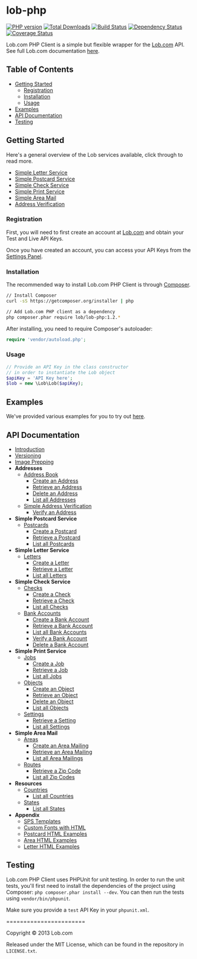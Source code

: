 # lob-php

[![PHP version](https://badge.fury.io/ph/lob%2Flob-php.svg)](http://badge.fury.io/ph/lob%2Flob-php) [![Total Downloads](https://poser.pugx.org/lob/lob-php/downloads.svg)](https://packagist.org/packages/lob/lob-php) [![Build Status](https://travis-ci.org/lob/lob-php.svg?branch=master)](https://travis-ci.org/lob/lob-php) [![Dependency Status](https://gemnasium.com/lob/lob-php.svg)](https://gemnasium.com/lob/lob-php) [![Coverage Status](https://img.shields.io/coveralls/lob/lob-php.svg)](https://coveralls.io/r/lob/lob-php?branch=master)

Lob.com PHP Client is a simple but flexible wrapper for the [Lob.com](https://www.lob.com) API. See full Lob.com documentation [here](https://lob.com/docs/php).

## Table of Contents

- [Getting Started](#getting-started)
  - [Registration](#registration)
  - [Installation](#installation)
  - [Usage](#usage)
- [Examples](#examples)
- [API Documentation](#api-documentation)
- [Testing](#testing)

## Getting Started

Here's a general overview of the Lob services available, click through to read more.

- [Simple Letter Service](https://lob.com/services/letters)
- [Simple Postcard Service](https://lob.com/services/postcards)
- [Simple Check Service](https://lob.com/services/checks)
- [Simple Print Service](https://lob.com/services/sps)
- [Simple Area Mail](https://lob.com/services/sam)
- [Address Verification](https://lob.com/verification/address)

### Registration

First, you will need to first create an account at [Lob.com](https://dashboard.lob.com/#/register) and obtain your Test and Live API Keys.

Once you have created an account, you can access your API Keys from the [Settings Panel](https://dashboard.lob.com/#/settings).

### Installation

The recommended way to install Lob.com PHP Client is through [Composer](http://getcomposer.org).

```bash
// Install Composer
curl -sS https://getcomposer.org/installer | php

// Add Lob.com PHP client as a dependency
php composer.phar require lob/lob-php:1.2.*
```

After installing, you need to require Composer's autoloader:

```php
require 'vendor/autoload.php';
```

### Usage

```php
// Provide an API Key in the class constructor
// in order to instantiate the Lob object
$apiKey = 'API Key here';
$lob = new \Lob\Lob($apiKey);
```

## Examples

We've provided various examples for you to try out [here](https://github.com/lob/lob-php/tree/master/examples).

## API Documentation

- [Introduction](https://lob.com/docs/php#introduction)
- [Versioning](https://lob.com/docs/php#version)
- [Image Prepping](https://lob.com/docs/php#prepping)
- **Addresses**
  - [Address Book](https://lob.com/docs/php#addresses)
    - [Create an Address](https://lob.com/docs/php#addresses_create)
    - [Retrieve an Address](https://lob.com/docs/php#addresses_retrieve)
    - [Delete an Address](https://lob.com/docs/php#addresses_delete)
    - [List all Addresses](https://lob.com/docs/php#addresses_list)
  - [Simple Address Verification](https://lob.com/docs/php#verify)
    - [Verify an Address](https://lob.com/docs/php#verify_create)
- **Simple Postcard Service**
  - [Postcards](https://lob.com/docs/php#postcards)
    - [Create a Postcard](https://lob.com/docs/php#postcards_create)
    - [Retrieve a Postcard](https://lob.com/docs/php#postcards_retrieve)
    - [List all Postcards](https://lob.com/docs/php#postcards_list)
- **Simple Letter Service**
  - [Letters](https://lob.com/docs/php#letters)
    - [Create a Letter](https://lob.com/docs/php#letters_create)
    - [Retrieve a Letter](https://lob.com/docs/php#letters_retrieve)
    - [List all Letters](https://lob.com/docs/php#letters_list)
- **Simple Check Service**
  - [Checks](https://lob.com/docs/php#checks)
    - [Create a Check](https://lob.com/docs/php#checks_create)
    - [Retrieve a Check](https://lob.com/docs/php#checks_retrieve)
    - [List all Checks](https://lob.com/docs/php#checks_list)
  - [Bank Accounts](https://lob.com/docs/php#bank-accounts)
    - [Create a Bank Account](https://lob.com/docs/php#bankaccounts_create)
    - [Retrieve a Bank Account](https://lob.com/docs/php#bankaccounts_retrieve)
    - [List all Bank Accounts](https://lob.com/docs/php#bankaccounts_list)
    - [Verify a Bank Account](https://lob.com/docs/php#bankaccounts_verify)
    - [Delete a Bank Account](https://lob.com/docs/php#bankaccounts_delete)
- **Simple Print Service**
  - [Jobs](https://lob.com/docs/php#jobs)
    - [Create a Job](https://lob.com/docs/php#jobs_create)
    - [Retrieve a Job](https://lob.com/docs/php#jobs_retrieve)
    - [List all Jobs](https://lob.com/docs/php#jobs_list)
  - [Objects](https://lob.com/docs/php#objects)
    - [Create an Object](https://lob.com/docs/php#objects_create)
    - [Retrieve an Object](https://lob.com/docs/php#objects_retrieve)
    - [Delete an Object](https://lob.com/docs/php#objects_delete)
    - [List all Objects](https://lob.com/docs/php#objects_list)
  - [Settings](https://lob.com/docs/php#settings)
    - [Retrieve a Setting](https://lob.com/docs/php#settings_retrieve)
    - [List all Settings](https://lob.com/docs/php#settings_list)
- **Simple Area Mail**
  - [Areas](https://lob.com/docs/php#areas)
    - [Create an Area Mailing](https://lob.com/docs/php#areas_create)
    - [Retrieve an Area Mailing](https://lob.com/docs/php#areas_retrieve)
    - [List all Area Mailings](https://lob.com/docs/php#areas_list)
  - [Routes](https://lob.com/docs/php#routes)
    - [Retrieve a Zip Code](https://lob.com/docs/php#routes_retrieve)
    - [List all Zip Codes](https://lob.com/docs/php#routes_list)
- **Resources**
  - [Countries](https://lob.com/docs/php#countries)
    - [List all Countries](https://lob.com/docs/php#countries_list)
  - [States](https://lob.com/docs/php#states)
    - [List all States](https://lob.com/docs/php#states_list)
- **Appendix**
  - [SPS Templates](https://lob.com/docs/php#sps-templates)
  - [Custom Fonts with HTML](https://lob.com/docs/php#html-fonts)
  - [Postcard HTML Examples](https://lob.com/docs/php#postcard-examples)
  - [Area HTML Examples](https://lob.com/docs/php#area-examples)
  - [Letter HTML Examples](https://lob.com/docs/php#letter-examples)

## Testing

Lob.com PHP Client uses PHPUnit for unit testing. In order to run the unit tests, you'll first need
to install the dependencies of the project using Composer: `php composer.phar install --dev`.
You can then run the tests using `vendor/bin/phpunit`.

Make sure you provide a `test` API Key in your `phpunit.xml`.

=======================

Copyright &copy; 2013 Lob.com

Released under the MIT License, which can be found in the repository in `LICENSE.txt`.
